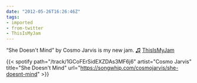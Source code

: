 ```yaml
---
date: "2012-05-26T16:26:46Z"
tags:
- imported
- from-twitter
- ThisIsMyJam
---
```

“She Doesn't Mind” by Cosmo Jarvis is my new jam. [♫](https://t.thisismyjam.com/jphastings/_1s479aa) [ThisIsMyJam](/tags/thisismyjam)

{{< spotify path="/track/1GCoFErSidEXZDAs3MF6j6" artist="Cosmo Jarvis" title="She Doesn't Mind" url="https://songwhip.com/cosmojarvis/she-doesnt-mind" >}}
